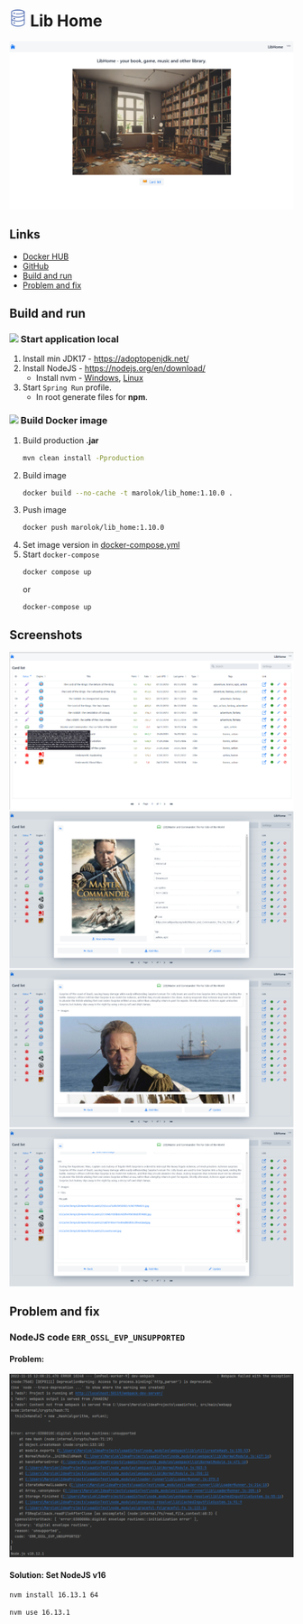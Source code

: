 # <img src="src/main/resources/static/img/icon/database.svg" width="30"/> Lib Home

![](readme_files/LibHome.png)
## Links
* [Docker HUB](https://hub.docker.com/r/marolok/lib_home)
* [GitHub](https://github.com/PavelBocharov/LibHome)
* [Build and run](#build-and-run)
* [Problem and fix](#problem-and-fix)

## Build and run
### <img src="src/main/resources/static/img/icon/arrow-right.png" width="16"/> Start application local
1) Install min JDK17 - https://adoptopenjdk.net/
2) Install NodeJS - https://nodejs.org/en/download/
    * Install nvm - [Windows](https://github.com/coreybutler/nvm-windows), [Linux](https://github.com/nvm-sh/nvm)
3) Start `Spring Run` profile.
    * In root generate files for **npm**.

### <img src="src/main/resources/static/img/icon/docker-icon.png" width="16"/> Build Docker image
1) Build production **.jar**
   ```bash 
   mvn clean install -Pproduction
   ```
2) Build image
      ```bash 
   docker build --no-cache -t marolok/lib_home:1.10.0 .
   ```
3) Push image
   ```bash 
   docker push marolok/lib_home:1.10.0
   ```
4) Set image version in [docker-compose.yml](./docker-compose.yml)
5) Start `docker-compose`
   ```bash 
   docker compose up
   ``` 
   or
   ```bash 
   docker-compose up
   ```
## Screenshots
![](readme_files/1.png)
![](readme_files/2.png)
![](readme_files/3.png)
![](readme_files/4.png)

## Problem and fix
### NodeJS code `ERR_OSSL_EVP_UNSUPPORTED`
#### Problem:
![](readme_files/criptoProblems.png)
#### Solution: Set NodeJS v16
```bash 
nvm install 16.13.1 64
```
```bash 
nvm use 16.13.1
```